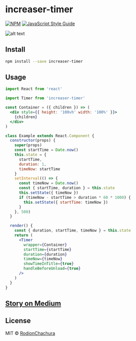 # increaser-timer

> 

[![NPM](https://img.shields.io/npm/v/increaser-timer.svg)](https://www.npmjs.com/package/increaser-timer) [![JavaScript Style Guide](https://img.shields.io/badge/code_style-standard-brightgreen.svg)](https://standardjs.com)

![alt text](https://cdn-images-1.medium.com/max/2000/1*FSPccrD-tfhlbniF8sJluQ.gif)

## Install

```bash
npm install --save increaser-timer
```

## Usage

```jsx
import React from 'react'

import Timer from 'increaser-timer'

const Container = ({ children }) => (
  <div style={{ height: '100vh' width: '100%' }}>
    {children}
  </div>
)

class Example extends React.Component {
  constructor(props) {
    super(props)
    const startTime = Date.now()
    this.state = {
      startTime,
      duration: 1,
      timeNow: startTime
    }
    setInterval(() => {
      const timeNow = Date.now()
      const { startTime, duration } = this.state
      this.setState({ timeNow })
      if (timeNow - startTime > duration * 60 * 1000) {
        this.setState({ startTime: timeNow })
      }
    }, 500)
  }

  render() {
    const { duration, startTime, timeNow } = this.state
    return (
      <Timer
        wrapper={Container}
        startTime={startTime}
        duration={duration}
        timeNow={timeNow}
        showTimeInTitle={true}
        handleBeforeUnload={true}
      />
    )
  }
}
```
## [Story on Medium](https://medium.com/p/cb76422f84bb)

## License

MIT © [RodionChachura](https://geekrodion.com)
